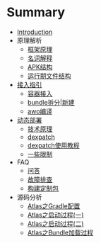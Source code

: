 # Summary

* [Introduction](README.md)
* 原理解析
    * [框架原理](principle-intro/Runtime_principle.md)
    * [名词解释](principle-intro/Project_architectured.md)
    * [APK结构](principle-intro/Apk_architecture.md)
    * [运行期文件结构](principle-intro/File_architecture_runtime.md)
* [接入指引](guide-for-use/README.md)
    * [容器接入](guide-for-use/guide_for_build.md)
    * [bundle拆分|新建](guide-for-use/guide_for_bundle.md)
    * [awo编译](guide-for-use/guide_for_compile.md)
* [动态部署](update/README.md)
    * [技术原理](update/principle.md)
    * [dexpatch](update/dexpatch.md)
    * [dexpatch使用教程](update/dexpatch_use_guide.md)
    * [一些限制](update/guide.md)
* FAQ
    * [问答](faq/question.md)
    * [故障排查](faq/help.md)
    * [构建定制包](faq/variant.md)
* 源码分析
    * [Atlas之Gradle配置](code_read/atlas_gradle_apk/atlas_atlas_gradle_apk.md)
    * [Atlas之启动过程\(一\)](code_read/atlas_start/atlas_start_1.md)
    * [Atlas之启动过程\(二\)](code_read/atlas_start/atlas_start_2.md)
    * [Atlas之Bundle加载过程](code_read/atlas_bundle_load/atlas_bundle_load.md)

